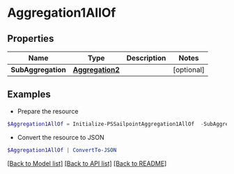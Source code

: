 # Aggregation1AllOf
## Properties

Name | Type | Description | Notes
------------ | ------------- | ------------- | -------------
**SubAggregation** | [**Aggregation2**](Aggregation2.md) |  | [optional] 

## Examples

- Prepare the resource
```powershell
$Aggregation1AllOf = Initialize-PSSailpointAggregation1AllOf  -SubAggregation null
```

- Convert the resource to JSON
```powershell
$Aggregation1AllOf | ConvertTo-JSON
```

[[Back to Model list]](../README.md#documentation-for-models) [[Back to API list]](../README.md#documentation-for-api-endpoints) [[Back to README]](../README.md)

